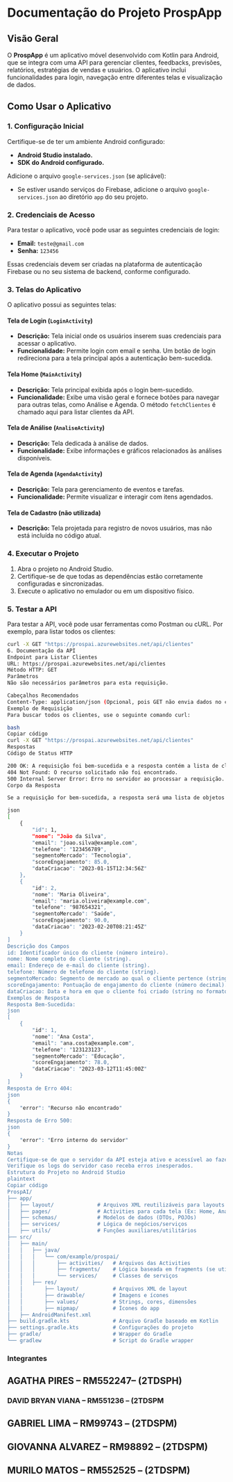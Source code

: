 # Documentação do Projeto ProspApp

## Visão Geral

O **ProspApp** é um aplicativo móvel desenvolvido com Kotlin para Android, que se integra com uma API para gerenciar clientes, feedbacks, previsões, relatórios, estratégias de vendas e usuários. O aplicativo inclui funcionalidades para login, navegação entre diferentes telas e visualização de dados.

## Como Usar o Aplicativo

### 1. Configuração Inicial

Certifique-se de ter um ambiente Android configurado:

- **Android Studio instalado.**
- **SDK do Android configurado.**

Adicione o arquivo `google-services.json` (se aplicável):

- Se estiver usando serviços do Firebase, adicione o arquivo `google-services.json` ao diretório `app` do seu projeto.

### 2. Credenciais de Acesso

Para testar o aplicativo, você pode usar as seguintes credenciais de login:

- **Email:** `teste@gmail.com`
- **Senha:** `123456`

Essas credenciais devem ser criadas na plataforma de autenticação Firebase ou no seu sistema de backend, conforme configurado.

### 3. Telas do Aplicativo

O aplicativo possui as seguintes telas:

#### Tela de Login (`LoginActivity`)

- **Descrição:** Tela inicial onde os usuários inserem suas credenciais para acessar o aplicativo.
- **Funcionalidade:** Permite login com email e senha. Um botão de login redireciona para a tela principal após a autenticação bem-sucedida.

#### Tela Home (`MainActivity`)

- **Descrição:** Tela principal exibida após o login bem-sucedido.
- **Funcionalidade:** Exibe uma visão geral e fornece botões para navegar para outras telas, como Análise e Agenda. O método `fetchClientes` é chamado aqui para listar clientes da API.

#### Tela de Análise (`AnaliseActivity`)

- **Descrição:** Tela dedicada à análise de dados.
- **Funcionalidade:** Exibe informações e gráficos relacionados às análises disponíveis.

#### Tela de Agenda (`AgendaActivity`)

- **Descrição:** Tela para gerenciamento de eventos e tarefas.
- **Funcionalidade:** Permite visualizar e interagir com itens agendados.

#### Tela de Cadastro (não utilizada)

- **Descrição:** Tela projetada para registro de novos usuários, mas não está incluída no código atual.

### 4. Executar o Projeto

1. Abra o projeto no Android Studio.
2. Certifique-se de que todas as dependências estão corretamente configuradas e sincronizadas.
3. Execute o aplicativo no emulador ou em um dispositivo físico.

### 5. Testar a API

Para testar a API, você pode usar ferramentas como Postman ou cURL. Por exemplo, para listar todos os clientes:

```bash
curl -X GET "https://prospai.azurewebsites.net/api/clientes"
6. Documentação da API
Endpoint para Listar Clientes
URL: https://prospai.azurewebsites.net/api/clientes
Método HTTP: GET
Parâmetros
Não são necessários parâmetros para esta requisição.

Cabeçalhos Recomendados
Content-Type: application/json (Opcional, pois GET não envia dados no corpo)
Exemplo de Requisição
Para buscar todos os clientes, use o seguinte comando curl:

bash
Copiar código
curl -X GET "https://prospai.azurewebsites.net/api/clientes"
Respostas
Código de Status HTTP

200 OK: A requisição foi bem-sucedida e a resposta contém a lista de clientes.
404 Not Found: O recurso solicitado não foi encontrado.
500 Internal Server Error: Erro no servidor ao processar a requisição.
Corpo da Resposta

Se a requisição for bem-sucedida, a resposta será uma lista de objetos JSON representando os clientes. Exemplo de resposta:

json
[
    {
        "id": 1,
        "nome": "João da Silva",
        "email": "joao.silva@example.com",
        "telefone": "123456789",
        "segmentoMercado": "Tecnologia",
        "scoreEngajamento": 85.0,
        "dataCriacao": "2023-01-15T12:34:56Z"
    },
    {
        "id": 2,
        "nome": "Maria Oliveira",
        "email": "maria.oliveira@example.com",
        "telefone": "987654321",
        "segmentoMercado": "Saúde",
        "scoreEngajamento": 90.0,
        "dataCriacao": "2023-02-20T08:21:45Z"
    }
]
Descrição dos Campos
id: Identificador único do cliente (número inteiro).
nome: Nome completo do cliente (string).
email: Endereço de e-mail do cliente (string).
telefone: Número de telefone do cliente (string).
segmentoMercado: Segmento de mercado ao qual o cliente pertence (string).
scoreEngajamento: Pontuação de engajamento do cliente (número decimal).
dataCriacao: Data e hora em que o cliente foi criado (string no formato ISO 8601).
Exemplos de Resposta
Resposta Bem-Sucedida:
json
[
    {
        "id": 1,
        "nome": "Ana Costa",
        "email": "ana.costa@example.com",
        "telefone": "123123123",
        "segmentoMercado": "Educação",
        "scoreEngajamento": 78.0,
        "dataCriacao": "2023-03-12T11:45:00Z"
    }
]
Resposta de Erro 404:
json
{
    "error": "Recurso não encontrado"
}
Resposta de Erro 500:
json
{
    "error": "Erro interno do servidor"
}
Notas
Certifique-se de que o servidor da API esteja ativo e acessível ao fazer a requisição.
Verifique os logs do servidor caso receba erros inesperados.
Estrutura do Projeto no Android Studio
plaintext
Copiar código
ProspAI/
├── app/
│   ├── layout/              # Arquivos XML reutilizáveis para layouts
│   ├── pages/               # Activities para cada tela (Ex: Home, Analise, etc.)
│   ├── schemas/             # Modelos de dados (DTOs, POJOs)
│   ├── services/            # Lógica de negócios/serviços
│   ├── utils/               # Funções auxiliares/utilitários
├── src/
│   ├── main/
│   │   ├── java/
│   │   │   └── com/example/prospai/
│   │   │       ├── activities/   # Arquivos das Activities
│   │   │       ├── fragments/    # Lógica baseada em fragments (se utilizado)
│   │   │       └── services/     # Classes de serviços
│   │   ├── res/
│   │       ├── layout/           # Arquivos XML de layout
│   │       ├── drawable/         # Imagens e ícones
│   │       ├── values/           # Strings, cores, dimensões
│   │       ├── mipmap/           # Ícones do app
│   ├── AndroidManifest.xml
├── build.gradle.kts              # Arquivo Gradle baseado em Kotlin
├── settings.gradle.kts           # Configurações do projeto
├── gradle/                       # Wrapper do Gradle
└── gradlew                       # Script do Gradle wrapper
```

### Integrantes 

## AGATHA PIRES – RM552247– (2TDSPH)  
### DAVID BRYAN VIANA – RM551236 – (2TDSPM
## GABRIEL LIMA – RM99743 – (2TDSPM)
## GIOVANNA ALVAREZ – RM98892 – (2TDSPM)
## MURILO MATOS – RM552525 – (2TDSPM)
